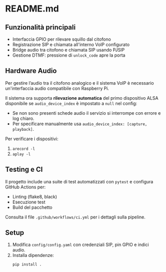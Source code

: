 # README.md

## Funzionalità principali
- Interfaccia GPIO per rilevare squillo dal citofono
- Registrazione SIP e chiamata all'interno VoIP configurato
- Bridge audio tra citofono e chiamata SIP usando PJSIP
- Gestione DTMF: pressione di `unlock_code` apre la porta

## Hardware Audio

Per gestire l’audio tra il citofono analogico e il sistema VoIP è necessario un'interfaccia audio compatibile con Raspberry Pi.

Il sistema ora supporta **rilevazione automatica** del primo dispositivo ALSA disponibile se `audio_device_index` è impostato a `null` nel config:

- Se non sono presenti schede audio il servizio si interrompe con errore e log chiaro.
- Per specificare manualmente usa `audio_device_index: [capture, playback]`.

Per verificare i dispositivi:
1. `arecord -l`
2. `aplay -l`

## Testing e CI

Il progetto include una suite di test automatizzati con `pytest` e configura GitHub Actions per:

- Linting (flake8, black)
- Esecuzione test
- Build del pacchetto

Consulta il file `.github/workflows/ci.yml` per i dettagli sulla pipeline.

## Setup
1. Modifica `config/config.yaml` con credenziali SIP, pin GPIO e indici audio.
2. Installa dipendenze:
   ```bash
   pip install .
